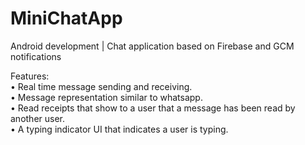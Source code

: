 # MiniChatApp
Android development | Chat application based on Firebase and GCM notifications

Features:\
• Real time message sending and receiving.\
• Message representation similar to whatsapp.\
• Read receipts that show to a user that a message has been read by another user.\
• A typing indicator UI that indicates a user is typing.
